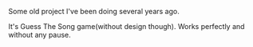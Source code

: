 Some old project I've been doing several years ago.

It's Guess The Song game(without design though). Works perfectly and without any pause.
